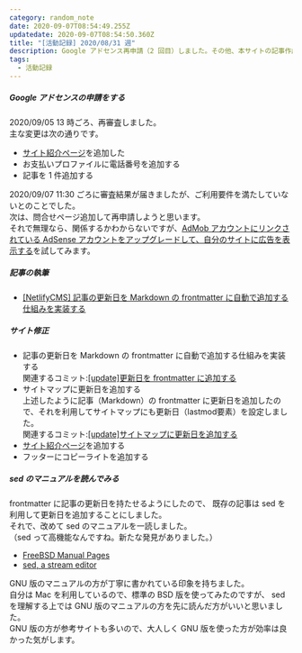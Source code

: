 ```yaml
---
category: random_note
date: 2020-09-07T08:54:49.255Z
updatedate: 2020-09-07T08:54:50.360Z
title: "[活動記録] 2020/08/31 週"
description: Google アドセンス再申請（2 回目）しました。その他、本サイトの記事作成 & 構築に取り組んでいました。
tags:
  - 活動記録
---
```

##### Google アドセンスの申請をする

2020/09/05 13 時ごろ、再審査しました。  
主な変更は次の通りです。

- [サイト紹介ページ](/pages/about/)を追加した
- お支払いプロファイルに電話番号を追加する
- 記事を 1 件追加する

2020/09/07 11:30 ごろに審査結果が届きましたが、ご利用要件を満たしていないとのことでした。  
次は、問合せページ追加して再申請しようと思います。  
それで無理なら、関係するかわからないですが、[AdMob アカウントにリンクされている AdSense アカウントをアップグレードして、自分のサイトに広告を表示する](https://support.google.com/admob/answer/6023158)を試してみます。

##### 記事の執筆

- [[NetlifyCMS] 記事の更新日を Markdown の frontmatter に自動で追加する仕組みを実装する](/tech/2020-09-03-netlifycms-記事の更新日を-markdown-の-frontmatter-に自動で追加する仕組みを実装する/)
##### サイト修正

- 記事の更新日を Markdown の frontmatter に自動で追加する仕組みを実装する  
  関連するコミット:[[update]更新日を frontmatter に追加する](https://github.com/jiri3/kotsu2to/commit/720abeca1e3446a1f85bd88abae2b1ec610bad48)
- サイトマップに更新日を追加する  
  上述したように記事（Markdown）の frontmatter に更新日を追加したので、それを利用してサイトマップにも更新日（lastmod要素）を設定しました。  
  関連するコミット:[[update]サイトマップに更新日を追加する](https://github.com/jiri3/kotsu2to/commit/8a800882de213186ad9ad6b653e5b01b25ef2bdd)
- [サイト紹介ページ](/pages/about/)を追加する
- フッターにコピーライトを追加する

##### sed のマニュアルを読んでみる

frontmatter に記事の更新日を持たせるようにしたので、
既存の記事は sed を利用して更新日を追加することにしました。  
それで、改めて sed のマニュアルを一読しました。  
（sed って高機能なんですね。新たな発見がありました。）

- [FreeBSD Manual Pages](https://www.freebsd.org/cgi/man.cgi?sed)
- [sed, a stream editor](https://www.gnu.org/software/sed/manual/html_node/index.html)

GNU 版のマニュアルの方が丁寧に書かれている印象を持ちました。  
自分は Mac を利用しているので、標準の BSD 版を使ってみたのですが、
sed を理解する上では GNU 版のマニュアルの方を先に読んだ方がいいと思いました。  
GNU 版の方が参考サイトも多いので、大人しく GNU 版を使った方が効率は良かった気がします。